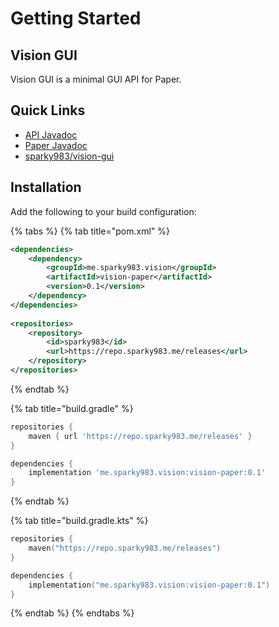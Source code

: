 # Getting Started

## Vision GUI

Vision GUI is a minimal GUI API for Paper.

## Quick Links

* [API Javadoc](https://repo.sparky983.me/javadoc/snapshots/me/sparky983/vision/vision-api/0.2-SNAPSHOT)
* [Paper Javadoc](https://repo.sparky983.me/javadoc/snapshots/me/sparky983/vision/vision-paper/0.2-SNAPSHOT)
* [sparky983/vision-gui](https://github.com/sparky983/vision-gui)

## Installation

Add the following to your build configuration:

{% tabs %}
{% tab title="pom.xml" %}
```xml
<dependencies>
    <dependency>
        <groupId>me.sparky983.vision</groupId>
        <artifactId>vision-paper</artifactId>
        <version>0.1</version>
    </dependency>
</dependencies>
    
<repositories>
    <repository>
        <id>sparky983</id>
        <url>https://repo.sparky983.me/releases</url>
    </repository>
</repositories>
```
{% endtab %}

{% tab title="build.gradle" %}
```groovy
repositories {
    maven { url 'https://repo.sparky983.me/releases' }
}

dependencies {
    implementation 'me.sparky983.vision:vision-paper:0.1'
}
```
{% endtab %}

{% tab title="build.gradle.kts" %}
```kotlin
repositories {
    maven("https://repo.sparky983.me/releases")
}

dependencies {
    implementation("me.sparky983.vision:vision-paper:0.1")
}
```
{% endtab %}
{% endtabs %}

